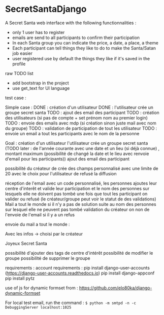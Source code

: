 # SecretSantaDjango
A Secret Santa web interface with the following functionnalities :
- only 1 user has to register
- emails are send to all participants to confirm their participation
- In each Santa group you can indicate the price, a date, a place, a theme
- Each participant can tell things they like to do to make the Santa/Satan job easier
- user registered use by default the things they like if it's saved in the profile

raw TODO list

- add bootstrap in the project
- use get_text for UI language

test case :

Simple case :
DONE : création d'un utilisateur
DONE : l'utilisateur crée un groupe secret santa
TODO : ajout des email des participant
TODO : création des utilisateurs (si pas de compte + set prénom nom au premier login)
TODO : envoie des emails avec mdp (si création sinon juste mail avec nom du groupe)
TODO : validation de participation de tout les utilisateur
TODO : envoie un email a tout les participants avec le nom de la personne



Goal :
création d'un utilisateur
l'utilisateur crée un groupe secret santa (TODO later : de l'année courante avec une date et un lieu (si déjà connue) , montant maximum (possibilité de changé la date et le lieu avec renvoie d'email pour les participants))
ajout des email des participant

possibilité du créateur de crée des champs personnalisé avec une limite de 20 avec le choix pour l'utilisateur de refusé la diffusion

réception de l'email avec un code personnalisé, les personnes ajoutes leur centre d'interêt et valide leur participation et le nom des personnes sur lesquels elle ne doivent pas tombé
une fois que tout les participant on valider ou refusé (le créateur/groupe peut voir le statut de des validations)
Mail a tout le monde si il n'y a pas de solution suite au nom des personnes sur lesquel elle ne peuvent pas tombé 
validation du créateur on non de l'envoie de l'email si il y a un refus

envoie du mail a tout le monde : 

Avec les infos -> choisi par le créateur

Joyeux Secret Santa

possibilité d'ajouter des tags de centre d'intérêt
possibilité de modifier le groupe
possibilité de supprimer le groupe


requirements : 
account requirements : 
	pip install django-user-accounts (https://django-user-accounts.readthedocs.io)
	pip install django-appconf
	pip install pytz

use of js for dynamic formset from : 
https://github.com/elo80ka/django-dynamic-formset

For local test email, run the command :
`$ python -m smtpd -n -c DebuggingServer localhost:1025`


